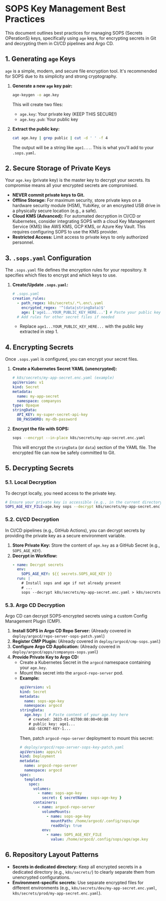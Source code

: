 # SOPS Key Management Best Practices

This document outlines best practices for managing SOPS (Secrets OPerationS) keys, specifically using `age` keys, for encrypting secrets in Git and decrypting them in CI/CD pipelines and Argo CD.

## 1. Generating `age` Keys

`age` is a simple, modern, and secure file encryption tool. It's recommended for SOPS due to its simplicity and strong cryptography.

1.  **Generate a new `age` key pair:**
    ```bash
    age-keygen -o age.key
    ```
    This will create two files:
    *   `age.key`: Your private key (KEEP THIS SECURE!)
    *   `age.key.pub`: Your public key

2.  **Extract the public key:**
    ```bash
    cat age.key | grep public | cut -d ' ' -f 4
    ```
    The output will be a string like `age1...`. This is what you'll add to your `.sops.yaml`.

## 2. Secure Storage of Private Keys

Your `age.key` (private key) is the master key to decrypt your secrets. Its compromise means all your encrypted secrets are compromised.

*   **NEVER commit private keys to Git.**
*   **Offline Storage:** For maximum security, store private keys on a hardware security module (HSM), YubiKey, or an encrypted USB drive in a physically secure location (e.g., a safe).
*   **Cloud KMS (Advanced):** For automated decryption in CI/CD or Kubernetes, consider integrating SOPS with a cloud Key Management Service (KMS) like AWS KMS, GCP KMS, or Azure Key Vault. This requires configuring SOPS to use the KMS provider.
*   **Restricted Access:** Limit access to private keys to only authorized personnel.

## 3. `.sops.yaml` Configuration

The `.sops.yaml` file defines the encryption rules for your repository. It specifies which files to encrypt and which keys to use.

1.  **Create/Update `.sops.yaml`:**
    ```yaml
    # .sops.yaml
    creation_rules:
      - path_regex: k8s/secrets/.*\.enc\.yaml
        encrypted_regex: '^(data|stringData)$'
        age: ['age1...YOUR_PUBLIC_KEY_HERE...'] # Paste your public key here
      # Add rules for other secret files if needed
    ```
    *   Replace `age1...YOUR_PUBLIC_KEY_HERE...` with the public key extracted in step 1.

## 4. Encrypting Secrets

Once `.sops.yaml` is configured, you can encrypt your secret files.

1.  **Create a Kubernetes Secret YAML (unencrypted):**
    ```yaml
    # k8s/secrets/my-app-secret.enc.yaml (example)
    apiVersion: v1
    kind: Secret
    metadata:
      name: my-app-secret
      namespace: companyos
    type: Opaque
    stringData:
      API_KEY: my-super-secret-api-key
      DB_PASSWORD: my-db-password
    ```

2.  **Encrypt the file with SOPS:**
    ```bash
    sops --encrypt --in-place k8s/secrets/my-app-secret.enc.yaml
    ```
    This will encrypt the `stringData` (or `data`) section of the YAML file. The encrypted file can now be safely committed to Git.

## 5. Decrypting Secrets

### 5.1. Local Decryption

To decrypt locally, you need access to the private key.

```bash
# Ensure your private key is accessible (e.g., in the current directory or specified via SOPS_AGE_KEY_FILE)
SOPS_AGE_KEY_FILE=age.key sops --decrypt k8s/secrets/my-app-secret.enc.yaml
```

### 5.2. CI/CD Decryption

In CI/CD pipelines (e.g., GitHub Actions), you can decrypt secrets by providing the private key as a secure environment variable.

1.  **Store Private Key:** Store the content of `age.key` as a GitHub Secret (e.g., `SOPS_AGE_KEY`).
2.  **Decrypt in Workflow:**
    ```yaml
    - name: Decrypt secrets
      env:
        SOPS_AGE_KEY: ${{ secrets.SOPS_AGE_KEY }}
      run: |
        # Install sops and age if not already present
        # ...
        sops --decrypt k8s/secrets/my-app-secret.enc.yaml > k8s/secrets/my-app-secret.yaml
    ```

### 5.3. Argo CD Decryption

Argo CD can decrypt SOPS-encrypted secrets using a custom Config Management Plugin (CMP).

1.  **Install SOPS in Argo CD Repo Server:** (Already covered in `deploy/argocd/repo-server-sops-patch.yaml`)
2.  **Register CMP Plugin:** (Already covered in `deploy/argocd/cmp-sops.yaml`)
3.  **Configure Argo CD Application:** (Already covered in `deploy/argocd/apps/companyos-sops.yaml`)
4.  **Provide Private Key to Argo CD:**
    *   Create a Kubernetes Secret in the `argocd` namespace containing your `age.key`.
    *   Mount this secret into the `argocd-repo-server` pod.
    *   **Example:**
        ```yaml
        apiVersion: v1
        kind: Secret
        metadata:
          name: sops-age-key
          namespace: argocd
        stringData:
          age.key: | # Paste content of your age.key here
            # created: 2023-01-01T00:00:00+00:00
            # public key: age1...
            AGE-SECRET-KEY-1...
        ```
        Then, patch `argocd-repo-server` deployment to mount this secret:
        ```yaml
        # deploy/argocd/repo-server-sops-key-patch.yaml
        apiVersion: apps/v1
        kind: Deployment
        metadata:
          name: argocd-repo-server
          namespace: argocd
        spec:
          template:
            spec:
              volumes:
                - name: sops-age-key
                  secret: { secretName: sops-age-key }
              containers:
                - name: argocd-repo-server
                  volumeMounts:
                    - name: sops-age-key
                      mountPath: /home/argocd/.config/sops/age
                      readOnly: true
                  env:
                    - name: SOPS_AGE_KEY_FILE
                      value: /home/argocd/.config/sops/age/age.key
        ```

## 6. Repository Layout Patterns

*   **Secrets in dedicated directory:** Keep all encrypted secrets in a dedicated directory (e.g., `k8s/secrets/`) to clearly separate them from unencrypted configurations.
*   **Environment-specific secrets:** Use separate encrypted files for different environments (e.g., `k8s/secrets/dev/my-app-secret.enc.yaml`, `k8s/secrets/prod/my-app-secret.enc.yaml`).
